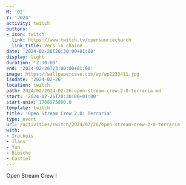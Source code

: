 ```yaml
---
M: '02'
Y: '2024'
activity: twitch
buttons:
- icon: twitch
  link: https://www.twitch.tv/opensourcechurch
  link_title: Vers la chaine
date: '2024-02-26T20:30:00+01:00'
display: light
duration: '2:30:00'
end: '2024-02-26T23:00:00+01:00'
image: https://wallpapercave.com/wp/wp2233411.jpg
isodate: '2024-02-26'
location: twitch
path: 2024/02/2024-02-26-open-stream-crew-2-0-terraria.md
start: '2024-02-26T20:30:00+01:00'
start-unix: 1708975800.0
template: twitch
title: 'Open Stream Crew 2.0: Terraria'
type: event
url: /activities/twitch/2024/02/26/open-stream-crew-2-0-terraria
with:
- Irockois
- Ilans
- Yun
- Bibiche
- Castiel
---
```

Open Stream Crew !